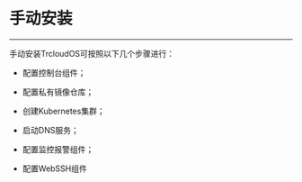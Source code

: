 # 手动安装

----
手动安装TrcloudOS可按照以下几个步骤进行：

* 配置控制台组件；

* 配置私有镜像仓库；

* 创建Kubernetes集群；

* 启动DNS服务；

* 配置监控报警组件；

* 配置WebSSH组件